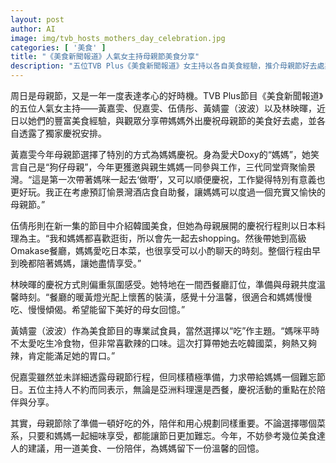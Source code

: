 ```yaml
---
layout: post
author: AI
image: img/tvb_hosts_mothers_day_celebration.jpg
categories: [ '美食' ]
title: "《美食新聞報道》人氣女主持母親節美食分享"
description: "五位TVB Plus《美食新聞報道》女主持以各自美食經驗，推介母親節好去處與慶祝方式，強調陪伴與美食是送給媽媽最溫馨的禮物。"
---
```

周日是母親節，又是一年一度表達孝心的好時機。TVB Plus節目《美食新聞報道》的五位人氣女主持——黃嘉雯、倪嘉雯、伍倩彤、黃婧靈（波波）以及林映暉，近日以她們的豐富美食經驗，與觀眾分享帶媽媽外出慶祝母親節的美食好去處，並各自透露了獨家慶祝安排。

黃嘉雯今年母親節選擇了特別的方式為媽媽慶祝。身為愛犬Doxy的“媽媽”，她笑言自己是“狗仔母親”，今年更獲邀與親生媽媽一同參與工作，三代同堂齊聚愉景灣。“這是第一次帶著媽咪一起去‘做嘢’，又可以順便慶祝，工作變得特別有意義也更好玩。我正在考慮預訂愉景灣酒店食自助餐，讓媽媽可以度過一個充實又愉快的母親節。”

伍倩彤則在新一集的節目中介紹韓國美食，但她為母親展開的慶祝行程則以日本料理為主。“我和媽媽都喜歡逛街，所以會先一起去shopping。然後帶她到高級Omakase餐廳，媽媽愛吃日本菜，也很享受可以小酌聊天的時刻。整個行程由早到晚都陪著媽媽，讓她盡情享受。”

林映暉的慶祝方式則偏重氛圍感受。她特地在一間西餐廳訂位，準備與母親共度溫馨時刻。“餐廳的暖黃燈光配上懷舊的裝潢，感覺十分溫馨，很適合和媽媽慢慢吃、慢慢傾偈。希望能留下美好的母女回憶。”

黃婧靈（波波）作為美食節目的專業試食員，當然選擇以“吃”作主題。“媽咪平時不太愛吃生冷食物，但非常喜歡辣的口味。這次打算帶她去吃韓國菜，夠熱又夠辣，肯定能滿足她的胃口。”

倪嘉雯雖然並未詳細透露母親節行程，但同樣積極準備，力求帶給媽媽一個難忘節日。五位主持人不約而同表示，無論是亞洲料理還是西餐，慶祝活動的重點在於陪伴與分享。

其實，母親節除了準備一頓好吃的外，陪伴和用心規劃同樣重要。不論選擇哪個菜系，只要和媽媽一起細味享受，都能讓節日更加難忘。今年，不妨參考幾位美食達人的建議，用一道美食、一份陪伴，為媽媽留下一份溫馨的回憶。